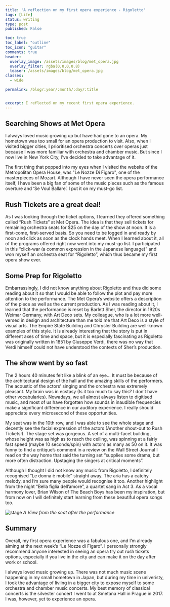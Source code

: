 ```yaml
---
title: 'A reflection on my first opera experience - Rigoletto'
tags: [Life]
status: writing
type: post
published: False

toc: true
toc_label: "outline"
toc_icon: "guitar"
comments: true
header:
  overlay_image: /assets/images/blog/met_opera.jpg
  overlay_filter: rgba(0,0,0,0.8)
  teaser: /assets/images/blog/met_opera.jpg
classes:
  - wide

permalink: /blog/:year/:month/:day/:title


excerpt: I reflected on my recent first opera experience.
--- 
```


## Searching Shows at Met Opera

I always loved music growing up but have had gone to an opera. My hometown was too small for an opera production to visit. Also, when I visited bigger cities, I prioritised orchestra concerts over operas just because I was more familiar with orchestra and chamber music. But since I now live in New York City, I’ve decided to take advantage of it.

The first thing that popped into my eyes when I visited the website of the Metropolitan Opera House, was "Le Nozze Di Figaro", one of the masterpieces of Mozart. Although I have never seen the opera performance itself, I have been a big fan of some of the music pieces such as the famous overture and ‘Se Voul Ballare’. I put it on my must-go list.

## Rush Tickets are a great deal!

As I was looking through the ticket options, I learned they offered something called “Rush Tickets” at Met Opera. The idea is that they sell tickets for remaining orchestra seats for $25 on the day of the show at noon. It is a first-come, first-served basis. So you need to be logged in and ready by noon and click as soon as the clock hands meet. When I learned about it, all of the programs offered right now went into my must-go list. I participated in this “click-war (a common expression in the Japanese language)” and won myself an orchestra seat for “Rigoletto”, which thus became my first opera show ever.

## Some Prep for Rigoletto

Embarrassingly, I did not know anything about Rigoletto and thus did some reading about it so that I would be able to follow the plot and pay more attention to the performance. The Met Opera’s website offers a description of the piece as well as the current production. As I was reading about it, I learned that the performance is reset by Barlett Sher, the director in 1920s Weimar Germany, with Art Deco sets. My colleague, who is a lot more well-versed in design and architecture than me told me that Art Deco is a style of visual arts. The Empire State Building and Chrysler Building are well-known examples of this style. It is already interesting that the story is put in different axes of time and space, but it is especially fascinating as Rigoletto was originally written in 1851 by Giuseppe Verdi, there was no way that Verdi himself could not have understood the contexts of Sher’s production.

## The show went by so fast

The 2 hours 40 minutes felt like a blink of an eye... It must be because of the architectural design of the hall and the amazing skills of the performers. The acoustic of the actors’ singing and the orchestra was extremely pleasant. My brain was in ecstasy (Is it too much to say this? I don’t have other vocabularies). Nowadays, we all almost always listen to digitised music, and most of us have forgotten how sounds in inaudible frequencies make a significant difference in our auditory experience. I really should appreciate every microsecond of these opportunities.

My seat was in the 10th row, and I was able to see the whole stage and decently see the facial expression of the actors (Another shout-out to Rush Tickets!). The stage set was gorgeous. A set of a multi-facet building, whose height was as high as to reach the ceiling, was spinning at a fairly fast speed (maybe 10 seconds/spin) with actors as many as 50 on it. It was funny to find a critique’s comment in a review on the Wall Street Journal I read on the way home that said the turning set “supplies some drama, but more often distraction. Upstaging the singers at critical moments”. 

Although I thought I did not know any music from Rigoletto, I definitely recognised “Le donna è mobile” straight away. The aria has a catchy melody, and I’m sure many people would recognise it too. Another highlight from the night “Bella figlia dell’amore”, a quartet sang in Act 3. As a vocal harmony lover, Brian Wilson of The Beach Boys has been my inspiration, but from now on I will definitely start learning from these beautiful opera songs too.

![stage](/assets/images/blog/met_opera_stage.jpg)
*A View from the seat after the performance*

## Summary

Overall, my first opera experience was a fabulous one, and I’m already aiming at the next week’s “Le Nozze di Figaro”. I personally strongly recommend anyone interested in seeing an opera try out rush tickets options, especially if you live in the city and can make it on the day after work or school.

I always loved music growing up. There was not much music scene happening in my small hometown in Japan, but during my time in univeristy, I took the advantage of liviing in a bigger city to expose myself to some orchestra and chamber music concerts. My best memory of classical concerts is the silvester concert I went to at Smetana Hall in Prague in 2017. I was, however, yet to experience an opera. 

